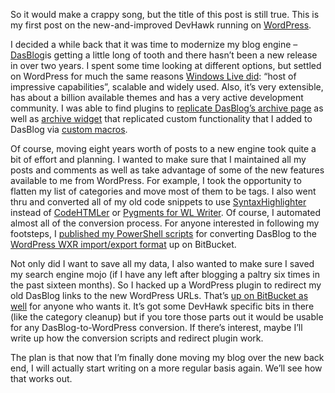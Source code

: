 So it would make a crappy song, but the title of this post is still
true. This is my first post on the new-and-improved DevHawk running on
[WordPress](http://wordpress.org/).

I decided a while back that it was time to modernize my blog engine –
[DasBlog](http://dasblog.info/)is getting a little long of tooth and
there hasn’t been a new release in over two years. I spent some time
looking at different options, but settled on WordPress for much the same
reasons [Windows Live
did](http://windowsteamblog.com/windows_live/b/windowslive/archive/2010/09/27/wordpress-com-and-windows-live-partnering-together-and-providing-an-upgrade-for-30-million-windows-live-spaces-customers.aspx): “host
of impressive capabilities”, scalable and widely used. Also, it’s very
extensible, has about a billion available themes and has a very active
development community. I was able to find plugins to [replicate
DasBlog’s archive
page](http://www.viper007bond.com/wordpress-plugins/clean-archives-reloaded/)
as well as [archive
widget](http://www.emmanuelgeorjon.com/en/plugin-eg-archives-1745/) that
replicated custom functionality that I added to DasBlog via [custom
macros](http://dasblog.info/CreatingCustomMacrosForDasBlog.aspx).

Of course, moving eight years worth of posts to a new engine took quite
a bit of effort and planning. I wanted to make sure that I maintained
all my posts and comments as well as take advantage of some of the new
features available to me from WordPress. For example, I took the
opportunity to flatten my list of categories and move most of them to be
tags. I also went thru and converted all of my old code snippets to use
[SyntaxHighlighter](http://alexgorbatchev.com/SyntaxHighlighter/)
instead of
[CodeHTMLer](http://codehtmler.codeplex.com/releases/view/9505)
or [Pygments for WL
Writer](http://devhawk.net/2009/04/05/pygments-for-windows-live-writer/).
Of course, I automated almost all of the conversion process. For anyone
interested in following my footsteps, I [published my PowerShell
scripts](https://bitbucket.org/devhawk/dasblog-wxr-convert) for
converting DasBlog to the [WordPress WXR import/export
format](http://ipggi.wordpress.com/2011/03/16/the-wordpress-extended-rss-wxr-exportimport-xml-document-format-decoded-and-explained/)
up on BitBucket.

Not only did I want to save all my data, I also wanted to make sure I
saved my search engine mojo (if I have any left after blogging a paltry
six times in the past sixteen months). So I hacked up a WordPress plugin
to redirect my old DasBlog links to the new WordPress URLs. That’s [up
on BitBucket as well](https://bitbucket.org/devhawk/devhawk-redirect)
for anyone who wants it. It’s got some DevHawk specific bits in there
(like the category cleanup) but if you tore those parts out it would be
usable for any DasBlog-to-WordPress conversion. If there’s interest,
maybe I’ll write up how the conversion scripts and redirect plugin work.

The plan is that now that I’m finally done moving my blog over the new
back end, I will actually start writing on a more regular basis again.
We’ll see how that works out.
